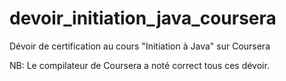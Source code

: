 ﻿devoir_initiation_java_coursera
===============================

Dévoir de certification au cours "Initiation à Java" sur Coursera

NB: Le compilateur de Coursera a noté correct tous ces dévoir.
